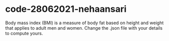 # code-28062021-nehaansari

Body mass index (BMI) is a measure of body fat based on height and weight that applies to adult men and women. 
Change the .json file with your details to compute yours.
